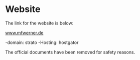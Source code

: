 # Website

The link for the website is below:

www.mfwerner.de

-domain: strato
-Hosting: hostgator

The official documents have been removed for safety reasons.
